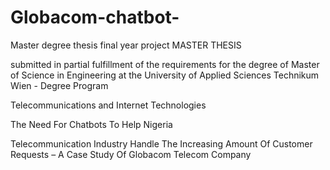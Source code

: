 # Globacom-chatbot-
Master degree thesis final year project 
MASTER THESIS 

submitted in partial fulfillment of the requirements for the degree of Master of Science in Engineering at the University of Applied Sciences Technikum Wien - Degree Program 

Telecommunications and Internet Technologies 

The Need For Chatbots To Help Nigeria 

Telecommunication Industry Handle The Increasing Amount Of Customer Requests – A Case Study Of Globacom Telecom Company 
